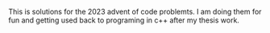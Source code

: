 This is solutions for the 2023 advent of code problemts. I am doing them for fun and getting used back to programing in c++ after my thesis work.
